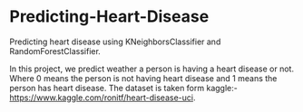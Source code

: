 # Predicting-Heart-Disease
Predicting heart disease using KNeighborsClassifier and RandomForestClassifier.

In this project, we predict weather a person is having a heart disease or not. Where 0 means the person is not having heart disease and 1 means the person has heart disease. The dataset is taken form kaggle:-https://www.kaggle.com/ronitf/heart-disease-uci.
